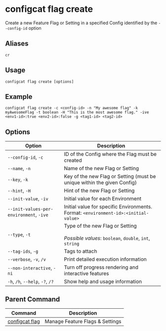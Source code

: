 # configcat flag create
Create a new Feature Flag or Setting in a specified Config identified by the `--config-id` option
## Aliases
`cr`
## Usage
```
configcat flag create [options]
```
## Example
```
configcat flag create -c <config-id> -n "My awesome flag" -k myAwesomeFlag -t boolean -H "This is the most awesome flag." -ive <env1-id>:true <env2-id>:false -g <tag1-id> <tag2-id>
```
## Options
| Option | Description |
| ------ | ----------- |
| `--config-id`, `-c` | ID of the Config where the Flag must be created |
| `--name`, `-n` | Name of the new Flag or Setting |
| `--key`, `-k` | Key of the new Flag or Setting (must be unique within the given Config) |
| `--hint`, `-H` | Hint of the new Flag or Setting |
| `--init-value`, `-iv` | Initial value for each Environment |
| `--init-values-per-environment`, `-ive` | Initial value for specific Environments. Format: `<environment-id>:<initial-value>` |
| `--type`, `-t` | Type of the new Flag or Setting<br/><br/>*Possible values*: `boolean`, `double`, `int`, `string` |
| `--tag-ids`, `-g` | Tags to attach |
| `--verbose`, `-v`, `/v` | Print detailed execution information |
| `--non-interactive`, `-ni` | Turn off progress rendering and interactive features |
| `-h`, `/h`, `--help`, `-?`, `/?` | Show help and usage information |
## Parent Command
| Command | Description |
| ------ | ----------- |
| [configcat flag](configcat-flag.md) | Manage Feature Flags & Settings |
